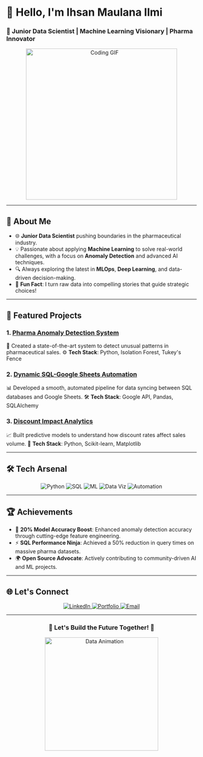 # 👋 Hello, I'm Ihsan Maulana Ilmi
### 🚀 Junior Data Scientist | Machine Learning Visionary | Pharma Innovator

<p align="center">
  <img src="https://media.giphy.com/media/L1R1tvI9svkIWwpVYr/giphy.gif" width="400" alt="Coding GIF">
</p>

---

## 🌟 About Me
- 🌐 **Junior Data Scientist** pushing boundaries in the pharmaceutical industry.
- 💡 Passionate about applying **Machine Learning** to solve real-world challenges, with a focus on **Anomaly Detection** and advanced AI techniques.
- 🔍 Always exploring the latest in **MLOps**, **Deep Learning**, and data-driven decision-making.
- 🎯 **Fun Fact**: I turn raw data into compelling stories that guide strategic choices!

---

## 🚀 Featured Projects

### **1. [Pharma Anomaly Detection System](https://github.com/username/project)**
   🔬 Created a state-of-the-art system to detect unusual patterns in pharmaceutical sales.
   ⚙️ **Tech Stack**: Python, Isolation Forest, Tukey's Fence

### **2. [Dynamic SQL-Google Sheets Automation](https://github.com/username/project2)**
   📊 Developed a smooth, automated pipeline for data syncing between SQL databases and Google Sheets.
   🛠️ **Tech Stack**: Google API, Pandas, SQLAlchemy

### **3. [Discount Impact Analytics](https://github.com/username/project3)**
   📈 Built predictive models to understand how discount rates affect sales volume.
   🎯 **Tech Stack**: Python, Scikit-learn, Matplotlib

---

## 🛠️ Tech Arsenal
<p align="center">
  <img src="https://img.shields.io/badge/Python-Expert-blue?style=for-the-badge&logo=python" alt="Python">
  <img src="https://img.shields.io/badge/SQL-Master-orange?style=for-the-badge&logo=postgresql" alt="SQL">
  <img src="https://img.shields.io/badge/ML-Advanced-yellow?style=for-the-badge&logo=tensorflow" alt="ML">
  <img src="https://img.shields.io/badge/Data%20Viz-Seaborn%20|%20Plotly-red?style=for-the-badge&logo=tableau" alt="Data Viz">
  <img src="https://img.shields.io/badge/Automation-Apache%20Airflow%20|%20FastAPI-green?style=for-the-badge&logo=apacheairflow" alt="Automation">
</p>

---

## 🏆 Achievements
- 🌟 **20% Model Accuracy Boost**: Enhanced anomaly detection accuracy through cutting-edge feature engineering.
- ⚡ **SQL Performance Ninja**: Achieved a 50% reduction in query times on massive pharma datasets.
- 🌍 **Open Source Advocate**: Actively contributing to community-driven AI and ML projects.

---

## 🌐 Let's Connect
<p align="center">
  <a href="https://linkedin.com/in/username" target="_blank">
    <img src="https://img.shields.io/badge/LinkedIn-Join%20My%20Network-blue?style=for-the-badge&logo=linkedin" alt="LinkedIn">
  </a>
  <a href="https://yourwebsite.com" target="_blank">
    <img src="https://img.shields.io/badge/Portfolio-Explore-orange?style=for-the-badge&logo=firefox" alt="Portfolio">
  </a>
  <a href="mailto:your-email@example.com">
    <img src="https://img.shields.io/badge/Email-Drop%20a%20Message-red?style=for-the-badge&logo=gmail" alt="Email">
  </a>
</p>

---

<h3 align="center">🚀 Let's Build the Future Together! 🚀</h3>

<p align="center">
  <img src="https://media.giphy.com/media/fdGkCOiM0B9N3q3OaB/giphy.gif" width="300" alt="Data Animation">
</p>
